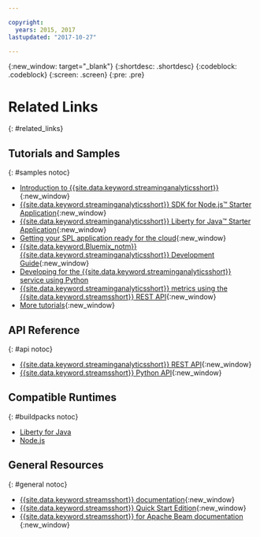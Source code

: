 ```yaml
---

copyright:
  years: 2015, 2017
lastupdated: "2017-10-27"

---
```


<!-- Attribute definitions -->
{:new_window: target="_blank"}
{:shortdesc: .shortdesc}
{:codeblock: .codeblock}
{:screen: .screen}
{:pre: .pre}

# Related Links
{: #related_links}

## Tutorials and Samples
{: #samples notoc}
* [Introduction to {{site.data.keyword.streaminganalyticsshort}}](https://developer.ibm.com/streamsdev/docs/streaming-analytics-now-available-bluemix){:new_window}
* [{{site.data.keyword.streaminganalyticsshort}} SDK for Node.js™ Starter Application](https://www.ibm.com/developerworks/library/ba-bluemix-detect-complex-events-from-data-stream-trs/index.html){:new_window}
* [{{site.data.keyword.streaminganalyticsshort}} Liberty for Java™ Starter Application](https://developer.ibm.com/streamsdev/docs/bluemix-streaming-analytics-starter-application/){:new_window}
* [Getting your SPL application ready for the cloud](https://developer.ibm.com/streamsdev/docs/getting-spl-application-ready-cloud){:new_window}
* [{{site.data.keyword.Bluemix_notm}} {{site.data.keyword.streaminganalyticsshort}} Development Guide](https://developer.ibm.com/streamsdev/docs/bluemix-streaming-analytics-development-guide/){:new_window}
* [Developing for the {{site.data.keyword.streaminganalyticsshort}} service using Python](http://ibmstreams.github.io/streamsx.documentation/docs/python/1.6/python-appapi-devguide-2a/index.html)
* [{{site.data.keyword.streaminganalyticsshort}} metrics using the {{site.data.keyword.streamsshort}} REST API](https://developer.ibm.com/bluemix/2016/07/25/streaming-analytics-metrics-using-rest-api/){:new_window}
* [More tutorials](/docs/services/StreamingAnalytics/r_integrating_cloudant_rest.html){:new_window}


## API Reference
{: #api notoc}
* [{{site.data.keyword.streaminganalyticsshort}} REST API](https://console.ng.bluemix.net/apidocs/220){:new_window}
* [{{site.data.keyword.streamsshort}} Python API](http://ibmstreams.github.io/streamsx.documentation/docs/python/1.6/python-appapi-devguide/){:new_window}


## Compatible Runtimes
{: #buildpacks notoc}
* [Liberty for Java](/docs/runtimes/liberty/index.html#liberty)
* [Node.js](/docs/runtimes/nodejs/index.html#nodejs)

## General Resources
{: #general notoc}
* [{{site.data.keyword.streamsshort}} documentation](http://www.ibm.com/support/knowledgecenter/SSCRJU_4.2.1/com.ibm.streams.welcome.doc/doc/kc-homepage.html){:new_window}
* [{{site.data.keyword.streamsshort}} Quick Start Edition](http://ibmstreams.github.io/streamsx.documentation/docs/4.2/qse-intro/){:new_window}
* [{{site.data.keyword.streamsshort}} for Apache Beam documentation
](https://ibmstreams.github.io/streamsx.documentation/docs/beamrunner/beamrunner-1-intro/){:new_window}
